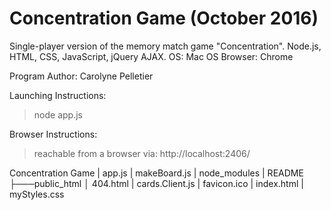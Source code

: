 # Concentration Game (October 2016)
Single-player version of the memory match game "Concentration".
Node.js, HTML, CSS, JavaScript, jQuery AJAX.
OS: Mac OS
Browser: Chrome

Program Author: Carolyne Pelletier

Launching Instructions:
> node app.js

Browser Instructions:
> reachable from a browser via: http://localhost:2406/

Concentration Game
|   app.js
|   makeBoard.js
|   node_modules
|   README
├───public_html
│       404.html
|       cards.Client.js
|       favicon.ico
|       index.html
|       myStyles.css





